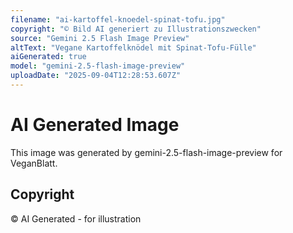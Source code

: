 ```yaml
---
filename: "ai-kartoffel-knoedel-spinat-tofu.jpg"
copyright: "© Bild AI generiert zu Illustrationszwecken"
source: "Gemini 2.5 Flash Image Preview"
altText: "Vegane Kartoffelknödel mit Spinat-Tofu-Fülle"
aiGenerated: true
model: "gemini-2.5-flash-image-preview"
uploadDate: "2025-09-04T12:28:53.607Z"
---
```


# AI Generated Image

This image was generated by gemini-2.5-flash-image-preview for VeganBlatt.

## Copyright
© AI Generated - for illustration
